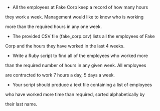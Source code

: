 *	All	the	employees	at	Fake	Corp	keep	a	record	of	how	many	hours	

they	work	a	week.	Management	would	like	to	know	who	is	working	

more	than	the	required	hours	in	any	one	week.

*	The	provided	CSV	file	(fake_corp.csv)	lists	all	the	employees	of	Fake	

Corp	and	the	hours	they	have	worked	in	the	last	4	weeks.

*	Write	a	Ruby	script	to	find	all	of	the	employees	who	worked	more	

than	the	required	number	of	hours	in	any	given	week.	All	employees	

are	contracted	to	work	7	hours	a	day,	5	days	a	week.

*	Your	script	should	produce	a	text	file	containing	a	list	of	employees	

who	have	worked	more	time	than	required,	sorted	alphabetically	by	

their	last	name.
